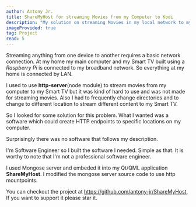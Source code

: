```yaml
---
author: Antony Jr.
title: ShareMyHost for streaming Movies from my Computer to Kodi
description: "My solution on streaming Movies in my local network to my TV with Kodi."
imageProvided: true
tag: Project
read: 5
---
```


Streaming anything from one device to another requires a basic network connection. At my home my main computer and my Smart TV
built using a *Raspberry Pi* is connected to my broadband network. So everything at my home is connected by LAN.

I used to use **http-server**(node module) to stream movies from my computer to my Smart TV but it was kind of hard to use and 
was not made for streaming movies. Also I had to frequently change directories and to change to different location to stream different 
content to my Smart TV.

So I looked for some solution for this problem. What I wanted was a software which could create HTTP endpoints to specific locations 
on my computer.

Surprisingly there was no software that follows my description.

I'm Software Engineer so I built the software I needed. Simple as that. It is worthy to note that I'm not a professional software engineer.


I used Mongose server and embeded it into my Qt/QML application **ShareMyHost**. I modified the mongose server source code to use 
http mountpoints.

You can checkout the project at https://github.com/antony-jr/ShareMyHost, If you want to support it please star it.

